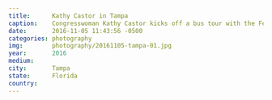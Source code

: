```yaml
---
title:  	Kathy Castor in Tampa
caption:	Congresswoman Kathy Castor kicks off a bus tour with the Feminist Majority and the National Organization for Women to rally votes along the I-4 corridor
date:   	2016-11-05 11:43:56 -0500
categories: photography
img:		photography/20161105-tampa-01.jpg
year:		2016
medium:
city:		Tampa
state:		Florida
country:
---
```


